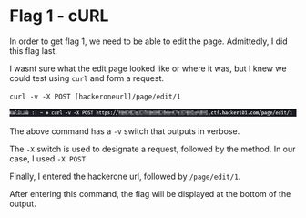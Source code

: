 # Flag 1 - cURL

In order to get flag 1, we need to be able to edit the page. Admittedly, I did this flag last. 

I wasnt sure what the edit page looked like or where it was, but I knew we could test using ``curl`` and form a request. 

``curl -v -X POST [hackeroneurl]/page/edit/1``

![Alt Text](https://github.com/gray-area/HackerOne/blob/main/media/curl.png)

The above command has a ``-v`` switch that outputs in verbose. 

The ``-X`` switch is used to designate a request, followed by the method. In our case, I used ``-X POST``.

Finally, I entered the hackerone url, followed by ``/page/edit/1``.

After entering this command, the flag will be displayed at the bottom of the output. 
